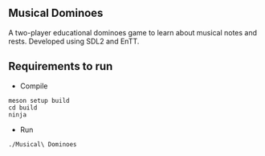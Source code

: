 ## Musical Dominoes

A two-player educational dominoes game to learn about musical notes and rests. Developed using SDL2 and EnTT.

## Requirements to run
- Compile

```
meson setup build
cd build
ninja
```

- Run

```
./Musical\ Dominoes
```


